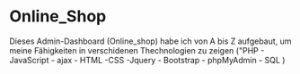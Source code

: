 # Online_Shop
Dieses Admin-Dashboard (Online_shop) habe ich von A bis Z aufgebaut, um meine Fähigkeiten in verschidenen Thechnologien zu zeigen ("PHP - JavaScript - ajax - HTML -CSS -Jquery - Bootstrap - phpMyAdmin - SQL )
